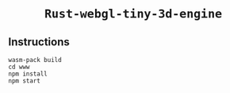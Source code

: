 <div align="center">

  <h1><code>Rust-webgl-tiny-3d-engine</code></h1>

</div>

## Instructions

```
wasm-pack build
cd www
npm install
npm start
```